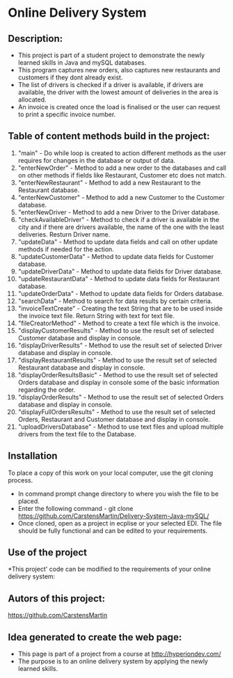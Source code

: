 # Online Delivery System

## Description:
* This project is part of a student project to demonstrate the newly learned skills in Java and mySQL databases.
* This program captures new orders, also captures new restaurants and customers if they dont already exist. 
* The list of drivers is checked if a driver is available, if drivers are available, the driver with the lowest amount of deliveries in the area is allocated.
* An invoice is created once the load is finalised or the user can request to print a specific invoice number.

## Table of content methods build in the project:
1. "main" - Do while loop is created to action different methods as the user requires for changes in the database or output of data.
2. "enterNewOrder" - Method to add a new order to the databases and call on other methods if fields like Restaurant, Customer etc does not match.
3. "enterNewRestaurant" - Method to add a new Restaurant to the Restaurant database.
4. "enterNewCustomer" - Method to add a new Customer to the Customer database.
5. "enterNewDriver - Method to add a new Driver to the Driver database.
6. "checkAvailableDriver" - Method to check if a driver is available in the city and if there are drivers available, the name of the one with the least deliveries. Resturn Driver name.
7. "updateData" - Method to update data fields and call on other update methods if needed for the action.
8. "updateCustomerData" - Method to update data fields for Customer database.
9. "updateDriverData" - Method to update data fields for Driver database.
10. "updateRestaurantData" - Method to update data fields for Restaurant database.
11. "updateOrderData" - Method to update data fields for Orders database.
12. "searchData" - Method to search for data results by certain criteria.
13. "invoiceTextCreate" - Creating the text String that are to be used inside the invoice text file. Return String with text for text file.
14. "fileCreatorMethod" - Method to create a text file which is the invoice.
15. "displayCustomerResults" - Method to use the result set of selected Customer database and display in console.
16. "displayDriverResults" - Method to use the result set of selected Driver database and display in console.
17. "displayRestaurantResults" - Method to use the result set of selected Restaurant database and display in console.
18. "displayOrderResultsBasic" - Method to use the result set of selected Orders database and display in console some of the basic information regarding the order.
19. "displayOrderResults" - Method to use the result set of selected Orders database and display in console.
20. "displayFullOrdersResults" - Method to use the result set of selected Orders, Restaurant and Customer database and display in console.
21. "uploadDriversDatabase" - Method to use text files and upload multiple drivers from the text file to the Database.


## Installation
To place a copy of this work on your local computer, use the git cloning process.
* In command prompt change directory to where you wish the file to be placed.
* Enter the following command - git clone https://github.com/CarstensMartin/Delivery-System-Java-mySQL/
* Once cloned, open as a project in ecplise or your selected EDI. The file should be fully functional and can be edited to your requirements.

## Use of the project
*This project' code can be modified to the requirements of your online delivery system:

## Autors of this project:
https://github.com/CarstensMartin
## Idea generated to create the web page:
* This page is part of a project from a course at http://hyperiondev.com/ 
* The purpose is to an online delivery system by applying the newly learned skills.

